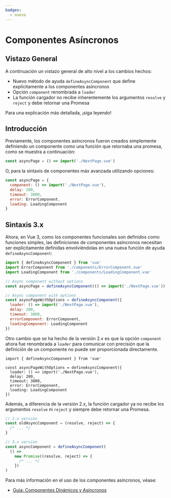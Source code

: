 ```yaml
---
badges:
  - nuevo
---
```


# Componentes Asíncronos <MigrationBadges :badges="$frontmatter.badges" />

## Vistazo General

A continuación un vistazo general de alto nivel a los cambios hechos:

- Nuevo método de ayuda `defineAsyncComponent` que define explícitamente a los componentes asíncronos
- Opción `component` renombrada a `loader`
- La función cargador no recibe inherentemente los argumentos `resolve` y `reject` y debe retornar una Promesa

Para una explicación más detallada, ¡siga leyendo!

## Introducción

Previamente, los componentes asíncronos fueron creados simplemente definiendo un componente como una función que retornaba una promesa, como se muestra a continuación:

```js
const asyncPage = () => import('./NextPage.vue')
```

O, para la sintaxis de componentes máx avanzada utilizando opciones:

```js
const asyncPage = {
  component: () => import('./NextPage.vue'),
  delay: 200,
  timeout: 3000,
  error: ErrorComponent,
  loading: LoadingComponent
}
```

## Sintaxis 3.x

Ahora, en Vue 3, como los componentes funcionales son definidos como funciones simples, las definiciones de componentes asíncronos necesitan ser explícitamente definidas envolviéndolas en una nueva función de ayuda `defineAsyncComponent`:

```js
import { defineAsyncComponent } from 'vue'
import ErrorComponent from './components/ErrorComponent.vue'
import LoadingComponent from './components/LoadingComponent.vue'

// Async component without options
const asyncPage = defineAsyncComponent(() => import('./NextPage.vue'))

// Async component with options
const asyncPageWithOptions = defineAsyncComponent({
  loader: () => import('./NextPage.vue'),
  delay: 200,
  timeout: 3000,
  errorComponent: ErrorComponent,
  loadingComponent: LoadingComponent
})
```

Otro cambio que se ha hecho de la versión 2.x es que la opción `component` ahora fue renombrada a `loader` para comunicar con precisión que la definición de un componente no puede ser proporcionada directamente.

```js{4}
import { defineAsyncComponent } from 'vue'

const asyncPageWithOptions = defineAsyncComponent({
  loader: () => import('./NextPage.vue'),
  delay: 200,
  timeout: 3000,
  error: ErrorComponent,
  loading: LoadingComponent
})
```

Además, a diferencia de la versión 2.x, la función cargador ya no recibe los argumentos `resolve` ni `reject` y siempre debe retornar una Promesa.

```js
// 2.x version
const oldAsyncComponent = (resolve, reject) => {
  /* ... */
}

// 3.x version
const asyncComponent = defineAsyncComponent(
  () =>
    new Promise((resolve, reject) => {
      /* ... */
    })
)
```

Para más información en el uso de los componentes asíncronos, véase:

- [Guía: Componentes Dinámicos y Asíncronos](/guide/component-dynamic-async.html#dynamic-components-with-keep-alive)
